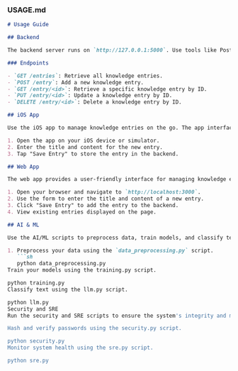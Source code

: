 ### **USAGE.md**

```markdown
# Usage Guide

## Backend

The backend server runs on `http://127.0.0.1:5000`. Use tools like Postman or cURL to interact with the API endpoints.

### Endpoints

- `GET /entries`: Retrieve all knowledge entries.
- `POST /entry`: Add a new knowledge entry.
- `GET /entry/<id>`: Retrieve a specific knowledge entry by ID.
- `PUT /entry/<id>`: Update a knowledge entry by ID.
- `DELETE /entry/<id>`: Delete a knowledge entry by ID.

## iOS App

Use the iOS app to manage knowledge entries on the go. The app interfaces with the backend server to perform CRUD operations.

1. Open the app on your iOS device or simulator.
2. Enter the title and content for the new entry.
3. Tap "Save Entry" to store the entry in the backend.

## Web App

The web app provides a user-friendly interface for managing knowledge entries. Navigate to `http://localhost:3000` in your browser to access the app.

1. Open your browser and navigate to `http://localhost:3000`.
2. Use the form to enter the title and content of a new entry.
3. Click "Save Entry" to add the entry to the backend.
4. View existing entries displayed on the page.

## AI & ML

Use the AI/ML scripts to preprocess data, train models, and classify text.

1. Preprocess your data using the `data_preprocessing.py` script.
   ```sh
   python data_preprocessing.py
Train your models using the training.py script.

python training.py
Classify text using the llm.py script.

python llm.py
Security and SRE
Run the security and SRE scripts to ensure the system's integrity and monitor its health.

Hash and verify passwords using the security.py script.

python security.py
Monitor system health using the sre.py script.

python sre.py

